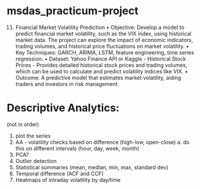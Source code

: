 # msdas_practicum-project

11. Financial Market Volatility Prediction
• Objective: Develop a model to predict financial market volatility, such as the VIX
index, using historical market data. The project can explore the impact of economic
indicators, trading volumes, and historical price fluctuations on market volatility.
• Key Techniques: GARCH, ARIMA, LSTM, feature engineering, time series regression.
• Dataset: Yahoo Finance API or Kaggle - Historical Stock Prices - Provides detailed
historical stock prices and trading volumes, which can be used to calculate and
predict volatility indices like VIX.
• Outcome: A predictive model that estimates market volatility, aiding traders and
investors in risk management.

# Descriptive Analytics:

(not in order)

1. plot the series
2. AA - volatility checks based on difference (high-low, open-close)
    a. do this on different intervals (hour, day, week, month)
3. PCA?
4. Outlier detection
5. Statistical summaries (mean, median, min, max, standard dev)
6. Temporal difference (ACF and CCF)
7. Heatmaps of intraday volatility by day/time
